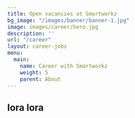 ```yaml
---
title: Open vacancies at Smartworkz
bg_image: "/images/banner/banner-1.jpg"
image: images/career/hero.jpg
description: ''
url: "/career"
layout: career-jobs
menu:
  main:
    name: Career with Smartworkz
    weight: 5
    parent: About
---
```

## lora lora
